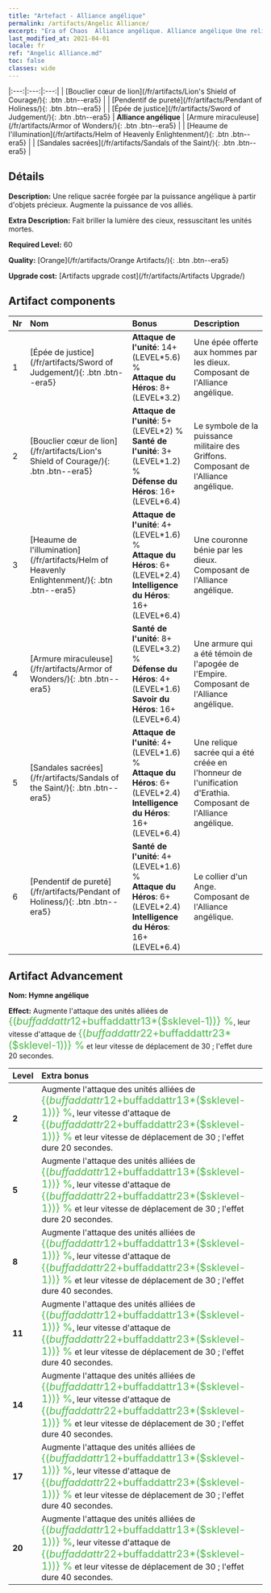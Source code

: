 ```yaml
---
title: "Artefact - Alliance angélique"
permalink: /artifacts/Angelic Alliance/
excerpt: "Era of Chaos  Alliance angélique. Alliance angélique Une relique sacrée forgée par la puissance angélique à partir d'objets précieux. Augmente la puissance de vos alliés."
last_modified_at: 2021-04-01
locale: fr
ref: "Angelic Alliance.md"
toc: false
classes: wide
---
```


  |:---:|:---:|:---:| 
  | [Bouclier cœur de lion](/fr/artifacts/Lion's Shield of Courage/){: .btn .btn--era5} |   | [Pendentif de pureté](/fr/artifacts/Pendant of Holiness/){: .btn .btn--era5} | 
  | [Épée de justice](/fr/artifacts/Sword of Judgement/){: .btn .btn--era5} | **Alliance angélique** | [Armure miraculeuse](/fr/artifacts/Armor of Wonders/){: .btn .btn--era5} | 
  | [Heaume de l'illumination](/fr/artifacts/Helm of Heavenly Enlightenment/){: .btn .btn--era5} |   | [Sandales sacrées](/fr/artifacts/Sandals of the Saint/){: .btn .btn--era5} | 


## Détails

 **Description:** Une relique sacrée forgée par la puissance angélique à partir d'objets précieux. Augmente la puissance de vos alliés.

 **Extra Description:** Fait briller la lumière des cieux, ressuscitant les unités mortes.

 **Required Level:** 60

 **Quality:** [Orange](/fr/artifacts/Orange Artifacts/){: .btn .btn--era5}

 **Upgrade cost:** [Artifacts upgrade cost](/fr/artifacts/Artifacts Upgrade/)



## Artifact components

  | Nr |    Nom    |   Bonus | Description | 
  |:---|:-----------|:--------|:------------| 
  | 1 | [Épée de justice](/fr/artifacts/Sword of Judgement/){: .btn .btn--era5} | **Attaque de l'unité**: 14+(LEVEL\*5.6) %<br/>**Attaque du Héros**: 8+(LEVEL\*3.2) | Une épée offerte aux hommes par les dieux. Composant de l'Alliance angélique. | 
  | 2 | [Bouclier cœur de lion](/fr/artifacts/Lion's Shield of Courage/){: .btn .btn--era5} | **Attaque de l'unité**: 5+(LEVEL\*2) %<br/>**Santé de l'unité**: 3+(LEVEL\*1.2) %<br/>**Défense du Héros**: 16+(LEVEL\*6.4) | Le symbole de la puissance militaire des Griffons. Composant de l'Alliance angélique. | 
  | 3 | [Heaume de l'illumination](/fr/artifacts/Helm of Heavenly Enlightenment/){: .btn .btn--era5} | **Attaque de l'unité**: 4+(LEVEL\*1.6) %<br/>**Attaque du Héros**: 6+(LEVEL\*2.4)<br/>**Intelligence du Héros**: 16+(LEVEL\*6.4) | Une couronne bénie par les dieux. Composant de l'Alliance angélique. | 
  | 4 | [Armure miraculeuse](/fr/artifacts/Armor of Wonders/){: .btn .btn--era5} | **Santé de l'unité**: 8+(LEVEL\*3.2) %<br/>**Défense du Héros**: 4+(LEVEL\*1.6)<br/>**Savoir du Héros**: 16+(LEVEL\*6.4) | Une armure qui a été témoin de l'apogée de l'Empire. Composant de l'Alliance angélique. | 
  | 5 | [Sandales sacrées](/fr/artifacts/Sandals of the Saint/){: .btn .btn--era5} | **Attaque de l'unité**: 4+(LEVEL\*1.6) %<br/>**Attaque du Héros**: 6+(LEVEL\*2.4)<br/>**Intelligence du Héros**: 16+(LEVEL\*6.4) | Une relique sacrée qui a été créée en l'honneur de l'unification d'Erathia. Composant de l'Alliance angélique. | 
  | 6 | [Pendentif de pureté](/fr/artifacts/Pendant of Holiness/){: .btn .btn--era5} | **Santé de l'unité**: 4+(LEVEL\*1.6) %<br/>**Attaque du Héros**: 6+(LEVEL\*2.4)<br/>**Intelligence du Héros**: 16+(LEVEL\*6.4) | Le collier d'un Ange. Composant de l'Alliance angélique. | 


## Artifact Advancement

 **Nom: Hymne angélique**

 **Effect:** Augmente l'attaque des unités alliées de <span style="color: #48b946;font-size:20px">{($buffaddattr12+$buffaddattr13*($sklevel-1))} %</span>, leur vitesse d'attaque de <span style="color: #48b946;font-size:20px">{($buffaddattr22+$buffaddattr23*($sklevel-1))} %</span> et leur vitesse de déplacement de 30 ; l'effet dure 20 secondes.

  |  Level  |    Extra bonus  | 
  |:--------|:----------------| 
  | **2** | Augmente l'attaque des unités alliées de <span style="color: #48b946;font-size:20px">{($buffaddattr12+$buffaddattr13*($sklevel-1))} %</span>, leur vitesse d'attaque de <span style="color: #48b946;font-size:20px">{($buffaddattr22+$buffaddattr23*($sklevel-1))} %</span> et leur vitesse de déplacement de 30 ; l'effet dure 20 secondes. | 
  | **5** | Augmente l'attaque des unités alliées de <span style="color: #48b946;font-size:20px">{($buffaddattr12+$buffaddattr13*($sklevel-1))} %</span>, leur vitesse d'attaque de <span style="color: #48b946;font-size:20px">{($buffaddattr22+$buffaddattr23*($sklevel-1))} %</span> et leur vitesse de déplacement de 30 ; l'effet dure 20 secondes. | 
  | **8** | Augmente l'attaque des unités alliées de <span style="color: #48b946;font-size:20px">{($buffaddattr12+$buffaddattr13*($sklevel-1))} %</span>, leur vitesse d'attaque de <span style="color: #48b946;font-size:20px">{($buffaddattr22+$buffaddattr23*($sklevel-1))} %</span> et leur vitesse de déplacement de 30 ; l'effet dure 40 secondes. | 
  | **11** | Augmente l'attaque des unités alliées de <span style="color: #48b946;font-size:20px">{($buffaddattr12+$buffaddattr13*($sklevel-1))} %</span>, leur vitesse d'attaque de <span style="color: #48b946;font-size:20px">{($buffaddattr22+$buffaddattr23*($sklevel-1))} %</span> et leur vitesse de déplacement de 30 ; l'effet dure 40 secondes. | 
  | **14** | Augmente l'attaque des unités alliées de <span style="color: #48b946;font-size:20px">{($buffaddattr12+$buffaddattr13*($sklevel-1))} %</span>, leur vitesse d'attaque de <span style="color: #48b946;font-size:20px">{($buffaddattr22+$buffaddattr23*($sklevel-1))} %</span> et leur vitesse de déplacement de 30 ; l'effet dure 40 secondes. | 
  | **17** | Augmente l'attaque des unités alliées de <span style="color: #48b946;font-size:20px">{($buffaddattr12+$buffaddattr13*($sklevel-1))} %</span>, leur vitesse d'attaque de <span style="color: #48b946;font-size:20px">{($buffaddattr22+$buffaddattr23*($sklevel-1))} %</span> et leur vitesse de déplacement de 30 ; l'effet dure 40 secondes. | 
  | **20** | Augmente l'attaque des unités alliées de <span style="color: #48b946;font-size:20px">{($buffaddattr12+$buffaddattr13*($sklevel-1))} %</span>, leur vitesse d'attaque de <span style="color: #48b946;font-size:20px">{($buffaddattr22+$buffaddattr23*($sklevel-1))} %</span> et leur vitesse de déplacement de 30 ; l'effet dure 40 secondes. | 
